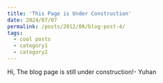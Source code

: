 ```yaml
---
title: 'This Page is Under Construction'
date: 2024/07/07
permalink: /posts/2012/08/blog-post-4/
tags:
  - cool posts
  - category1
  - category2
---
```


Hi, The blog page is still under construction!- Yuhan